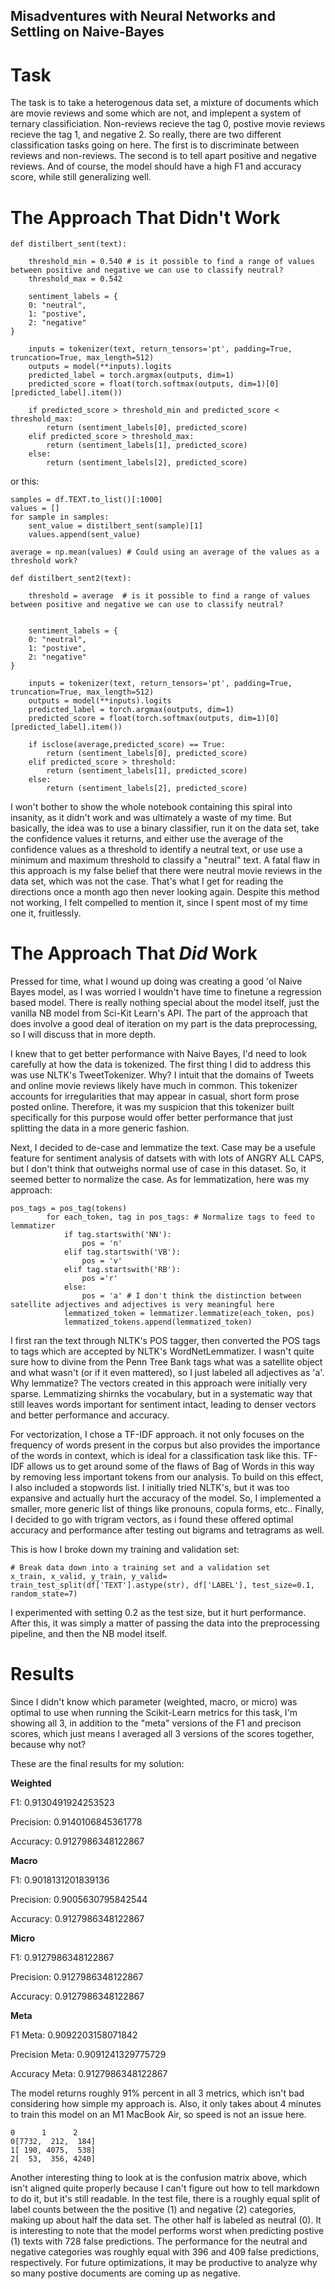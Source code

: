 ## Misadventures with Neural Networks and Settling on Naive-Bayes

# Task

The task is to take a heterogenous data set, a mixture of documents which are movie reviews and some which are not, and implepent a system of ternary classificiation. Non-reviews recieve the tag 0, postive movie reviews recieve the tag 1, and negative 2. So really, there are two different classification tasks going on here. The first is to discriminate between reviews and non-reviews. The second is to tell apart positive and negative reviews. And of course, the model should have a high F1 and accuracy score, while still generalizing well.

# The Approach That Didn't Work

```python3
def distilbert_sent(text):
    
    threshold_min = 0.540 # is it possible to find a range of values between positive and negative we can use to classify neutral?
    threshold_max = 0.542

    sentiment_labels = {
    0: "neutral",
    1: "postive",
    2: "negative"
}

    inputs = tokenizer(text, return_tensors='pt', padding=True, truncation=True, max_length=512)
    outputs = model(**inputs).logits
    predicted_label = torch.argmax(outputs, dim=1)
    predicted_score = float(torch.softmax(outputs, dim=1)[0][predicted_label].item())
    
    if predicted_score > threshold_min and predicted_score < threshold_max:
        return (sentiment_labels[0], predicted_score)
    elif predicted_score > threshold_max:
        return (sentiment_labels[1], predicted_score)
    else:
        return (sentiment_labels[2], predicted_score)
```
or this:
```python3
samples = df.TEXT.to_list()[:1000]
values = []
for sample in samples:
    sent_value = distilbert_sent(sample)[1]
    values.append(sent_value)

average = np.mean(values) # Could using an average of the values as a threshold work?

def distilbert_sent2(text):
    
    threshold = average  # is it possible to find a range of values between positive and negative we can use to classify neutral?
    

    sentiment_labels = {
    0: "neutral",
    1: "postive",
    2: "negative"
}

    inputs = tokenizer(text, return_tensors='pt', padding=True, truncation=True, max_length=512)
    outputs = model(**inputs).logits
    predicted_label = torch.argmax(outputs, dim=1)
    predicted_score = float(torch.softmax(outputs, dim=1)[0][predicted_label].item())
    
    if isclose(average,predicted_score) == True:
        return (sentiment_labels[0], predicted_score)
    elif predicted_score > threshold:
        return (sentiment_labels[1], predicted_score)
    else:
        return (sentiment_labels[2], predicted_score)

```
I won't bother to show the whole notebook containing this spiral into insanity, as it didn't work and was ultimately a waste of my time. But basically, the idea was to use a binary classifier, run it on the data set, take the confidence values it returns, and either use the average of the confidence values as a threshold to identify a neutral text, or use use a minimum and maximum threshold to classify a "neutral" text. A fatal flaw in this approach is my false belief that there were neutral movie reviews in the data set, which was not the case. That's what I get for reading the directions once a month ago then never looking again. Despite this method not working, I felt compelled to mention it, since I spent most of my time one it, fruitlessly.

# The Approach That *Did* Work

Pressed for time, what I wound up doing was creating a good 'ol Naive Bayes model, as I was worried I wouldn't have time to finetune a regression based model. There is really nothing special about the model itself, just the vanilla NB model from Sci-Kit Learn's API. The part of the approach that does involve a good deal of iteration on my part is the data preprocessing, so I will discuss that in more depth.

I knew that to get better performance with Naive Bayes, I'd need to look carefully at how the data is tokenized. The first thing I did to address this was use NLTK's TweetTokenizer. Why? I intuit that the domains of Tweets and online movie reviews likely have much in common. This tokenizer accounts for irregularities that may appear in casual, short form prose posted online. Therefore, it was my suspicion that this tokenizer built specifically for this purpose would offer better performance that just splitting the data in a more generic fashion.

Next, I decided to de-case and lemmatize the text. Case may be a usefule feature for sentiment analysis of datsets with with lots of ANGRY ALL CAPS, but I don't think that outweighs normal use of case in this dataset. So, it seemed better to normalize the case. As for lemmatization, here was my approach:

```python3
pos_tags = pos_tag(tokens)
        for each_token, tag in pos_tags: # Normalize tags to feed to lemmatizer
            if tag.startswith('NN'):
                pos = 'n'
            elif tag.startswith('VB'):
                pos = 'v'
            elif tag.startswith('RB'):
                pos ='r'
            else:
                pos = 'a' # I don't think the distinction between satellite adjectives and adjectives is very meaningful here
            lemmatized_token = lemmatizer.lemmatize(each_token, pos)
            lemmatized_tokens.append(lemmatized_token)

```

I first ran the text through NLTK's POS tagger, then converted the POS tags to tags which are accepted by NLTK's WordNetLemmatizer. I wasn't quite sure how to divine from the Penn Tree Bank tags what was a satellite object and what wasn't (or if it even mattered), so I just labeled all adjectives as 'a'. Why lemmatize? The vectors created in this approach were initially very sparse. Lemmatizing shirnks the vocabulary, but in a systematic way that still leaves words important for sentiment intact, leading to denser vectors and better performance and accuracy.

For vectorization, I chose a TF-IDF approach. it not only focuses on the frequency of words present in the corpus but also provides the importance of the words in context, which is ideal for a classification task like this. TF-IDF allows us to get around some of the flaws of Bag of Words in this way by removing less important tokens from our analysis. To build on this effect, I also included a stopwords list. I initially tried NLTK's, but it was too expansive and actually hurt the accuracy of the model. So, I implemented a smaller, more generic list of things like pronouns, copula forms, etc.. Finally, I decided to go with trigram vectors, as i found these offered optimal accuracy and performance after testing out bigrams and tetragrams as well.

This is how I broke down my training and validation set:

```python3
# Break data down into a training set and a validation set
x_train, x_valid, y_train, y_valid= train_test_split(df['TEXT'].astype(str), df['LABEL'], test_size=0.1, random_state=7)

```

I experimented with setting 0.2 as the test size, but it hurt performance. After this, it was simply a matter of passing the data into the preprocessing pipeline, and then the NB model itself.

# Results

Since I didn't know which parameter (weighted, macro, or micro) was optimal to use when running the Scikit-Learn metrics for this task, I'm showing all 3, in addition to the "meta" versions of the F1 and precison scores, which just means I averaged all 3 versions of the scores together, because why not?

These are the final results for my solution:

**Weighted**

F1: 0.9130491924253523

Precision: 0.9140106845361778

Accuracy: 0.9127986348122867

**Macro**

F1: 0.9018131201839136

Precision: 0.9005630795842544

Accuracy: 0.9127986348122867

**Micro**

F1: 0.9127986348122867

Precision: 0.9127986348122867

Accuracy: 0.9127986348122867

**Meta**

F1 Meta: 0.9092203158071842

Precision Meta: 0.9091241329775729

Accuracy Meta: 0.9127986348122867

The model returns roughly 91% percent in all 3 metrics, which isn't bad considering how simple my approach is. Also, it only takes about 4 minutes to train this model on an M1 MacBook Air, so speed is not an issue here.

```python3
0      1      2
0[7732,  212,  184]
1[ 190, 4075,  538]
2[  53,  356, 4240]

```

Another interesting thing to look at is the confusion matrix above, which isn't aligned quite properly because I can't figure out how to tell markdown to do it, but it's still readable. In the test file, there is a roughly equal split of label counts between the the positive (1) and negative (2) categories, making up about half the data set. The other half is labeled as neutral (0). It is interesting to note that the model performs worst when predicting postive (1) texts with 728 false predictions. The performance for the neutral and negative categories was roughly equal with 396 and 409 false predictions, respectively. For future optimizations, it may be productive to analyze why so many postive documents are coming up as negative.